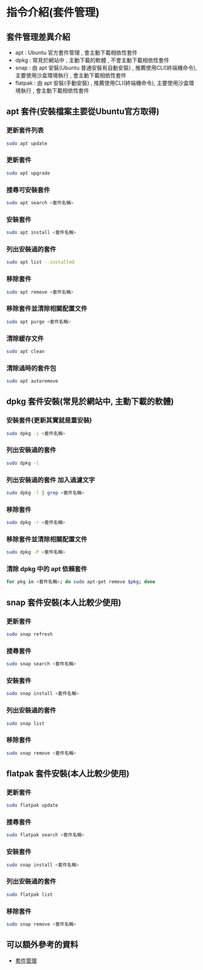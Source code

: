 # 指令介紹(套件管理)
## 套件管理差異介紹
- apt : Ubuntu 官方套件管理 , 會主動下載相依性套件
- dpkg : 常見於網站中 , 主動下載的軟體 , 不會主動下載相依性套件
- snap : 由 apt 安裝(Ubuntu 普通安裝有自動安裝) , 推薦使用CLI(終端機命令), 主要使用沙盒環境執行 , 會主動下載相依性套件
- flatpak : 由 apt 安裝(手動安裝) , 推薦使用CLI(終端機命令), 主要使用沙盒環境執行 , 會主動下載相依性套件
## apt 套件(安裝檔案主要從Ubuntu官方取得)
### 更新套件列表
```bash
sudo apt update
```
### 更新套件
```bash
sudo apt upgrade
```
### 搜尋可安裝套件
```bash
sudo apt search <套件名稱>
```
### 安裝套件
```bash
sudo apt install <套件名稱>
```
### 列出安裝過的套件
```bash
sudo apt list --installed
```
### 移除套件
```bash
sudo apt remove <套件名稱>
```
### 移除套件並清除相關配置文件
```bash
sudo apt purge <套件名稱>
```
### 清除緩存文件
```bash
sudo apt clean
```
### 清除過時的套件包
```bash
sudo apt autoremove
```
## dpkg 套件安裝(常見於網站中, 主動下載的軟體)
### 安裝套件(更新其實就是重安裝)
```bash
sudo dpkg -i <套件名稱>
```
### 列出安裝過的套件
```bash
sudo dpkg -l
```
### 列出安裝過的套件 加入過濾文字
```bash
sudo dpkg -l | grep <套件名稱>
```
### 移除套件
```bash
sudo dpkg -r <套件名稱>
```
### 移除套件並清除相關配置文件
```bash
sudo dpkg -P <套件名稱>
```
### 清除 dpkg 中的 apt 依賴套件
```bash
for pkg in <套件名稱>; do sudo apt-get remove $pkg; done
```
## snap 套件安裝(本人比較少使用)
### 更新套件
```bash
sudo snap refresh
```
### 搜尋套件
```bash
sudo snap search <套件名稱>
```
### 安裝套件
```bash
sudo snap install <套件名稱>
```
### 列出安裝過的套件
```bash
sudo snap list
```
### 移除套件
```bash
sudo snap remove <套件名稱>
```
## flatpak 套件安裝(本人比較少使用)
### 更新套件
```bash
sudo flatpak update
```
### 搜尋套件
```bash
sudo flatpak search <套件名稱>
```
### 安裝套件
```bash
sudo snap install <套件名稱>
```
### 列出安裝過的套件
```bash
sudo flatpak list
```
### 移除套件
```bash
sudo snap remove <套件名稱>
```
## 可以額外參考的資料
- [套件管理](https://chusiang.gitbooks.io/working-on-gnu-linux/content/04.package-management.html)